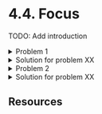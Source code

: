 # 4.4. Focus

TODO: Add introduction

<details>
    <summary>Problem 1</summary>

    TODO: Add problem description

    Generic page title

</details>
<details>
    <summary>Solution for problem XX</summary>
    TODO: Add solution
</details>

<details>
    <summary>Problem 2</summary>

    TODO: Add problem description

    Back-loaded page title

</details>
<details>
    <summary>Solution for problem XX</summary>
    TODO: Add solution
</details>

## Resources
